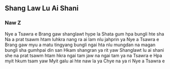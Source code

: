 ## Shang Law Lu Ai Shani

### Naw Z

Nye a Tsawra e Brang gaw shanglawt hype la
Shata gum hpa bungli hte sha
Na a prat tsawm htam
luhkra nang ra ai lam nlu jahprin ya
Nye a Tsawra e Brang
gaw myu a matu tingyang bungli
ngai hta nlu mungdan na magan bungli sha gumhpai din san
Hkam shangran ya rit yaw
Shanglawt lu ai shani she na prat
tsawm htam hkra ngai tam jaw na
ngai tam ya na Tsawra e
Hpa myit hkum tsam yaw
Myit galu ai hte naw la ya
Chye na ya ri
Nye a Tsawra e

